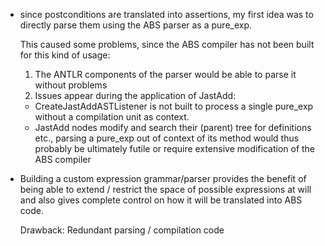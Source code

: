 * since postconditions are translated into assertions, my first idea was to
  directly parse them using the ABS parser as a pure_exp.

  This caused some problems, since the ABS compiler has not been built for this
  kind of usage:

  1. The ANTLR components of the parser would be able to parse it without
     problems
  2. Issues appear during the application of JastAdd:
    * CreateJastAddASTListener is not built to process a single pure_exp without
      a compilation unit as context.
    * JastAdd nodes modify and search their (parent) tree for definitions etc.,
      parsing a pure_exp out of context of its method would thus probably be
      ultimately futile or require extensive modification of the ABS compiler
* Building a custom expression grammar/parser provides the benefit of being able
  to extend / restrict the space of possible expressions at will and also gives
  complete control on how it will be translated into ABS code.

  Drawback: Redundant parsing / compilation code


